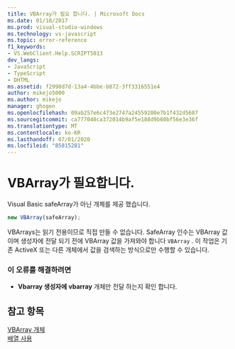 ```yaml
---
title: VBArray가 필요 합니다. | Microsoft Docs
ms.date: 01/18/2017
ms.prod: visual-studio-windows
ms.technology: vs-javascript
ms.topic: error-reference
f1_keywords:
- VS.WebClient.Help.SCRIPT5013
dev_langs:
- JavaScript
- TypeScript
- DHTML
ms.assetid: f2998d7d-13a4-4bbe-b872-3ff3316551e4
author: mikejo5000
ms.author: mikejo
manager: ghogen
ms.openlocfilehash: 09ab257e6c473e2747a24559200e7b1f432d5687
ms.sourcegitcommit: ca777040ca372014b9af5e188d9b60bf56e3e36f
ms.translationtype: MT
ms.contentlocale: ko-KR
ms.lasthandoff: 07/01/2020
ms.locfileid: "85815281"
---
```

# <a name="vbarray-expected"></a>VBArray가 필요합니다.
Visual Basic safeArray가 아닌 개체를 제공 했습니다.  
  
```js
new VBArray(safeArray);  
```  
  
 VBArrays는 읽기 전용이므로 직접 만들 수 없습니다. SafeArray 인수는 VBArray 값 이며 생성자에 전달 되기 전에 VBArray 값을 가져와야 합니다 `VBArray` . 이 작업은 기존 ActiveX 또는 다른 개체에서 값을 검색하는 방식으로만 수행할 수 있습니다.  
  
### <a name="to-correct-this-error"></a>이 오류를 해결하려면  
  
- **Vbarray 생성자에** **vbarray** 개체만 전달 하는지 확인 합니다.  
  
## <a name="see-also"></a>참고 항목  
 [VBArray 개체](../../javascript/reference/vbarray-object-javascript.md)   
 [배열 사용](../../javascript/advanced/using-arrays-javascript.md)